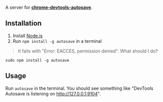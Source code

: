 A server for **[chrome-devtools-autosave](https://github.com/NV/chrome-devtools-autosave)**.

## Installation

1. Install [Node.js](http://nodejs.org/)
2. Run `npm install -g autosave` in a terminal

> It fails with "Error: EACCES, permission denied". What should I do?

`sudo npm install -g autosave`

## Usage

Run `autosave` in the terminal.
You should see something like "DevTools Autosave is listening on http://127.0.0.1:9104".
